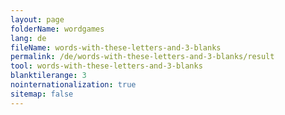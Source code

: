 ```yaml
---
layout: page
folderName: wordgames
lang: de
fileName: words-with-these-letters-and-3-blanks
permalink: /de/words-with-these-letters-and-3-blanks/result
tool: words-with-these-letters-and-3-blanks
blanktilerange: 3
nointernationalization: true
sitemap: false
---
```

